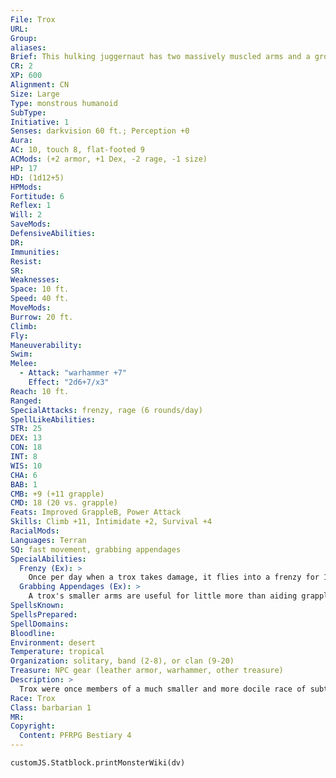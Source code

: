 ```yaml
---
File: Trox
URL: 
Group: 
aliases: 
Brief: This hulking juggernaut has two massively muscled arms and a group of four smaller ones that jut from under its rib cage.
CR: 2
XP: 600
Alignment: CN
Size: Large
Type: monstrous humanoid
SubType: 
Initiative: 1
Senses: darkvision 60 ft.; Perception +0
Aura: 
AC: 10, touch 8, flat-footed 9
ACMods: (+2 armor, +1 Dex, -2 rage, -1 size)
HP: 17
HD: (1d12+5)
HPMods: 
Fortitude: 6
Reflex: 1
Will: 2
SaveMods: 
DefensiveAbilities: 
DR: 
Immunities: 
Resist: 
SR: 
Weaknesses: 
Space: 10 ft.
Speed: 40 ft.
MoveMods: 
Burrow: 20 ft.
Climb: 
Fly: 
Maneuverability: 
Swim: 
Melee: 
  - Attack: "warhammer +7"
    Effect: "2d6+7/x3"
Reach: 10 ft.
Ranged: 
SpecialAttacks: frenzy, rage (6 rounds/day)
SpellLikeAbilities: 
STR: 25
DEX: 13
CON: 18
INT: 8
WIS: 10
CHA: 6
BAB: 1
CMB: +9 (+11 grapple)
CMD: 18 (20 vs. grapple)
Feats: Improved GrappleB, Power Attack
Skills: Climb +11, Intimidate +2, Survival +4
RacialMods: 
Languages: Terran
SQ: fast movement, grabbing appendages
SpecialAbilities:
  Frenzy (Ex): >
    Once per day when a trox takes damage, it flies into a frenzy for 1 minute, gaining a +2 racial bonus to Constitution and Strength, but a -2 penalty to AC.
  Grabbing Appendages (Ex): >
    A trox's smaller arms are useful for little more than aiding grappling. Trox gain Improved Grapple as a bonus feat, and can maintain a grapple and still make attacks with their main arms.
SpellsKnown: 
SpellsPrepared: 
SpellDomains: 
Bloodline: 
Environment: desert
Temperature: tropical
Organization: solitary, band (2-8), or clan (9-20)
Treasure: NPC gear (leather armor, warhammer, other treasure)
Description: >
  Trox were once members of a much smaller and more docile race of subterranean burrowers, but were long ago enslaved by the duergar and bred into useful brutes. Eventually, several clans of trox were able to escape their slavers and reach the surface world, though they found the creatures above were just as eager to enslave them. Most trox still live a life of servitude. A free trox tends to be loyal to its true friends and inquisitive, though it can harbor deep grudges and resentments.  TROX CHARACTERS Trox are defined by their class levels-they do not possess racial Hit Dice. Despite having no racial Hit Dice, trox are powerful creatures and their CR is 2 higher than a human of the same level. All trox have the following racial traits.  +6 Strength, -2 Intelligence, -2 Wisdom, -2 Charisma: Trox are very strong, but they can be dim, unreceptive, and inhospitable.  Normal Speed: Trox have a base speed of 30 feet.  Large: Trox are Large and take a -1 size penalty to AC, take a -4 size penalty on Stealth checks, and gain a +1 size bonus on combat maneuver checks and to combat maneuver defense.  Darkvision 60 ft.: Trox can see in the dark up to 60 feet.  Burrow: Trox have a burrow speed of 20 feet.  Frenzy: See stat block above.  Grabbing Appendages: See stat block above.  Languages: Terran. A Trox with a high Intelligence score can choose from the following: Common, Dwarven, Giant, Orc, and Undercommon.
Race: Trox
Class: barbarian 1
MR: 
Copyright:
  Content: PFRPG Bestiary 4
---
```

```dataviewjs
customJS.Statblock.printMonsterWiki(dv)
```
